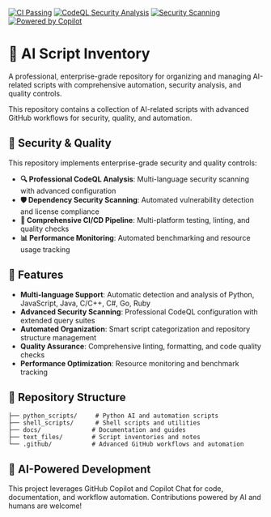 [![CI Passing](https://github.com/JLWard429/ai-script-inventory-/actions/workflows/ci-cd.yml/badge.svg)](https://github.com/JLWard429/ai-script-inventory-/actions)
[![CodeQL Security Analysis](https://github.com/JLWard429/ai-script-inventory-/actions/workflows/codeql.yml/badge.svg)](https://github.com/JLWard429/ai-script-inventory-/security/code-scanning)
[![Security Scanning](https://github.com/JLWard429/ai-script-inventory-/actions/workflows/dependency-scan.yml/badge.svg)](https://github.com/JLWard429/ai-script-inventory-/actions)
[![Powered by Copilot](https://img.shields.io/badge/powered%20by-copilot-blue?logo=github)](https://github.com/features/copilot)

# 🤖 AI Script Inventory

A professional, enterprise-grade repository for organizing and managing AI-related scripts with comprehensive automation, security analysis, and quality controls.

This repository contains a collection of AI-related scripts with advanced GitHub workflows for security, quality, and automation.

## 🔐 Security & Quality

This repository implements enterprise-grade security and quality controls:

- **🔍 Professional CodeQL Analysis**: Multi-language security scanning with advanced configuration
- **🛡️ Dependency Security Scanning**: Automated vulnerability detection and license compliance
- **🚀 Comprehensive CI/CD Pipeline**: Multi-platform testing, linting, and quality checks
- **📊 Performance Monitoring**: Automated benchmarking and resource usage tracking

## 🎯 Features

- **Multi-language Support**: Automatic detection and analysis of Python, JavaScript, Java, C/C++, C#, Go, Ruby
- **Advanced Security Scanning**: Professional CodeQL configuration with extended query suites
- **Automated Organization**: Smart script categorization and repository structure management
- **Quality Assurance**: Comprehensive linting, formatting, and code quality checks
- **Performance Optimization**: Resource monitoring and benchmark tracking

## 📁 Repository Structure

```
├── python_scripts/     # Python AI and automation scripts
├── shell_scripts/      # Shell scripts and utilities
├── docs/              # Documentation and guides
├── text_files/        # Script inventories and notes
└── .github/           # Advanced GitHub workflows and automation
```

## 🤖 AI-Powered Development

This project leverages GitHub Copilot and Copilot Chat for code, documentation, and workflow automation. Contributions powered by AI and humans are welcome!
